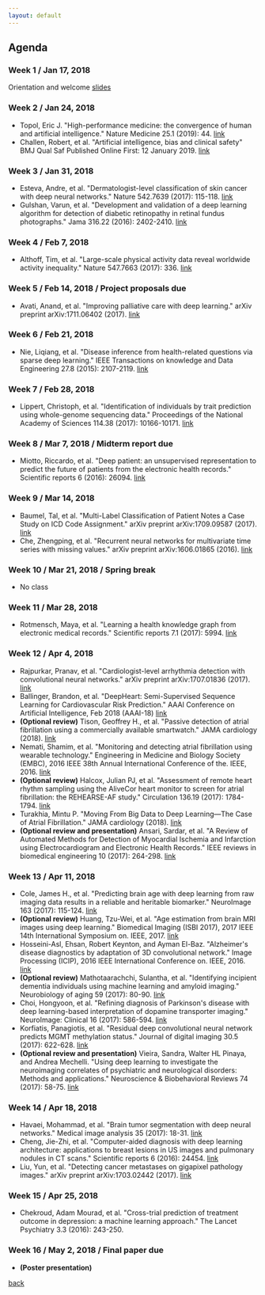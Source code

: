 ```yaml
---
layout: default
---
```


## Agenda

### Week 1 / Jan 17, 2018
Orientation and welcome [slides](https://docs.google.com/presentation/d/1hd0kdWN4uYnkgyNii0tJjGlcANoNu3OAQTXK9LY5_Ew/edit?usp=sharing)

### Week 2 / Jan 24, 2018
* Topol, Eric J. "High-performance medicine: the convergence of human and artificial intelligence." Nature Medicine 25.1 (2019): 44. [link](https://www.nature.com/articles/s41591-018-0300-7)
* Challen, Robert, et al. "Artificial intelligence, bias and clinical safety" BMJ Qual Saf Published Online First: 12 January 2019. [link](https://qualitysafety.bmj.com/content/early/2019/01/12/bmjqs-2018-008370)

### Week 3 / Jan 31, 2018
* Esteva, Andre, et al. "Dermatologist-level classification of skin cancer with deep neural networks." Nature 542.7639 (2017): 115-118. [link](http://www.nature.com/nature/journal/v542/n7639/full/nature21056.html)
* Gulshan, Varun, et al. "Development and validation of a deep learning algorithm for detection of diabetic retinopathy in retinal fundus photographs." Jama 316.22 (2016): 2402-2410. [link](https://jamanetwork.com/journals/jama/fullarticle/2588763)

### Week 4 / Feb 7, 2018
* Althoff, Tim, et al. "Large-scale physical activity data reveal worldwide activity inequality." Nature 547.7663 (2017): 336. [link](https://www.nature.com/articles/nature23018)

### Week 5 / Feb 14, 2018 / Project proposals due
* Avati, Anand, et al. "Improving palliative care with deep learning." arXiv preprint arXiv:1711.06402 (2017). [link](https://arxiv.org/pdf/1711.06402.pdf)

### Week 6 / Feb 21, 2018
* Nie, Liqiang, et al. "Disease inference from health-related questions via sparse deep learning." IEEE Transactions on knowledge and Data Engineering 27.8 (2015): 2107-2119. [link](http://ieeexplore.ieee.org/abstract/document/7029673/)

### Week 7 / Feb 28, 2018
* Lippert, Christoph, et al. "Identification of individuals by trait prediction using whole-genome sequencing data." Proceedings of the National Academy of Sciences 114.38 (2017): 10166-10171. [link](http://www.pnas.org/content/114/38/10166.full)

### Week 8 / Mar 7, 2018 / Midterm report due
* Miotto, Riccardo, et al. "Deep patient: an unsupervised representation to predict the future of patients from the electronic health records." Scientific reports 6 (2016): 26094. [link](https://www.nature.com/articles/srep26094)

### Week 9 / Mar 14, 2018
* Baumel, Tal, et al. "Multi-Label Classification of Patient Notes a Case Study on ICD Code Assignment." arXiv preprint arXiv:1709.09587 (2017). [link](https://arxiv.org/pdf/1709.09587.pdf)
* Che, Zhengping, et al. "Recurrent neural networks for multivariate time series with missing values." arXiv preprint arXiv:1606.01865 (2016). [link](https://arxiv.org/pdf/1606.01865.pdf)

### Week 10 / Mar 21, 2018 / Spring break
* No class

### Week 11 / Mar 28, 2018
* Rotmensch, Maya, et al. "Learning a health knowledge graph from electronic medical records." Scientific reports 7.1 (2017): 5994. [link](https://www.nature.com/articles/s41598-017-05778-z) 

### Week 12 / Apr 4, 2018
* Rajpurkar, Pranav, et al. "Cardiologist-level arrhythmia detection with convolutional neural networks." arXiv preprint arXiv:1707.01836 (2017). [link](https://arxiv.org/pdf/1707.01836.pdf)
* Ballinger, Brandon, et al. "DeepHeart: Semi-Supervised Sequence Learning for Cardiovascular Risk Prediction." AAAI Conference on Artificial Intelligence, Feb 2018 (AAAI-18) [link](https://arxiv.org/abs/1802.02511)
* **(Optional review)** Tison, Geoffrey H., et al. "Passive detection of atrial fibrillation using a commercially available smartwatch." JAMA cardiology (2018). [link](https://drive.google.com/open?id=17ybirgd-JO4oosq3z3sOgbCcRRG5ccFl)
* Nemati, Shamim, et al. "Monitoring and detecting atrial fibrillation using wearable technology." Engineering in Medicine and Biology Society (EMBC), 2016 IEEE 38th Annual International Conference of the. IEEE, 2016. [link](http://ieeexplore.ieee.org/abstract/document/7591456/)
* **(Optional review)** Halcox, Julian PJ, et al. "Assessment of remote heart rhythm sampling using the AliveCor heart monitor to screen for atrial fibrillation: the REHEARSE-AF study." Circulation 136.19 (2017): 1784-1794. [link](http://circ.ahajournals.org/content/136/19/1784.long)
* Turakhia, Mintu P. "Moving From Big Data to Deep Learning—The Case of Atrial Fibrillation." JAMA cardiology (2018). [link](https://drive.google.com/open?id=1xCSCOoybMFP0M1wQRAeE0odnrLkVofb1)
* **(Optional review and presentation)** Ansari, Sardar, et al. "A Review of Automated Methods for Detection of Myocardial Ischemia and Infarction using Electrocardiogram and Electronic Health Records." IEEE reviews in biomedical engineering 10 (2017): 264-298. [link](http://ieeexplore.ieee.org/stamp/stamp.jsp?arnumber=8068216)

### Week 13 / Apr 11, 2018
* Cole, James H., et al. "Predicting brain age with deep learning from raw imaging data results in a reliable and heritable biomarker." NeuroImage 163 (2017): 115-124. [link](https://www.sciencedirect.com/science/article/pii/S1053811917306407)
*  **(Optional review)** Huang, Tzu-Wei, et al. "Age estimation from brain MRI images using deep learning." Biomedical Imaging (ISBI 2017), 2017 IEEE 14th International Symposium on. IEEE, 2017. [link](http://ieeexplore.ieee.org/document/7950650/)
* Hosseini-Asl, Ehsan, Robert Keynton, and Ayman El-Baz. "Alzheimer's disease diagnostics by adaptation of 3D convolutional network." Image Processing (ICIP), 2016 IEEE International Conference on. IEEE, 2016. [link](https://arxiv.org/pdf/1607.00455.pdf)
* **(Optional review)** Mathotaarachchi, Sulantha, et al. "Identifying incipient dementia individuals using machine learning and amyloid imaging." Neurobiology of aging 59 (2017): 80-90. [link](http://www.neurobiologyofaging.org/article/S0197-4580%2817%2930229-4/fulltext)
* Choi, Hongyoon, et al. "Refining diagnosis of Parkinson's disease with deep learning-based interpretation of dopamine transporter imaging." NeuroImage: Clinical 16 (2017): 586-594. [link](https://www.sciencedirect.com/science/article/pii/S2213158217302243)
* Korfiatis, Panagiotis, et al. "Residual deep convolutional neural network predicts MGMT methylation status." Journal of digital imaging 30.5 (2017): 622-628. [link](https://link.springer.com/article/10.1007/s10278-017-0009-z)
* **(Optional review and presentation)** Vieira, Sandra, Walter HL Pinaya, and Andrea Mechelli. "Using deep learning to investigate the neuroimaging correlates of psychiatric and neurological disorders: Methods and applications." Neuroscience & Biobehavioral Reviews 74 (2017): 58-75. [link](https://www.sciencedirect.com/science/article/pii/S0149763416305176)

### Week 14 / Apr 18, 2018
* Havaei, Mohammad, et al. "Brain tumor segmentation with deep neural networks." Medical image analysis 35 (2017): 18-31. [link](https://www.sciencedirect.com/science/article/pii/S1361841516300330)
* Cheng, Jie-Zhi, et al. "Computer-aided diagnosis with deep learning architecture: applications to breast lesions in US images and pulmonary nodules in CT scans." Scientific reports 6 (2016): 24454. [link](https://www.nature.com/articles/srep24454)
* Liu, Yun, et al. "Detecting cancer metastases on gigapixel pathology images." arXiv preprint arXiv:1703.02442 (2017). [link](https://arxiv.org/pdf/1703.02442.pdf)

### Week 15 / Apr 25, 2018 
* Chekroud, Adam Mourad, et al. "Cross-trial prediction of treatment outcome in depression: a machine learning approach." The Lancet Psychiatry 3.3 (2016): 243-250.

### Week 16 / May 2, 2018 / Final paper due 
* **(Poster presentation)**


[back](./)
